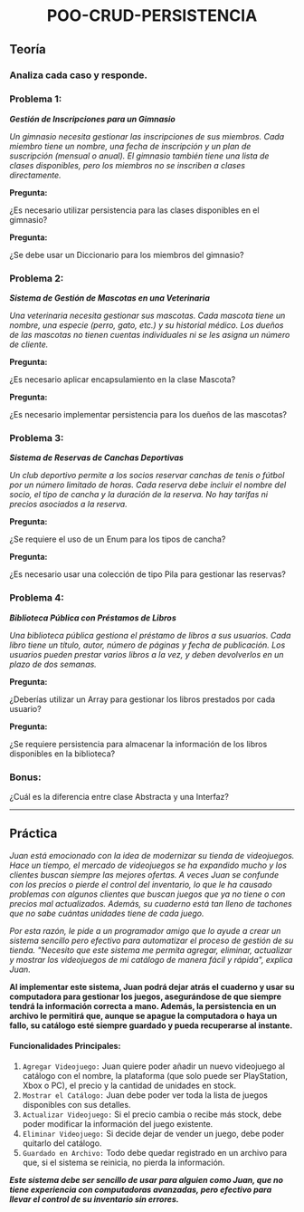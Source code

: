 <h1 align="center">POO-CRUD-PERSISTENCIA</h1>

## Teoría

### Analiza cada caso y responde.

<h3>Problema 1:</h3>

**_Gestión de Inscripciones para un Gimnasio_**

_Un gimnasio necesita gestionar las inscripciones de sus miembros. Cada miembro tiene un nombre, una fecha de inscripción y un plan de suscripción (mensual o anual). El gimnasio también tiene una lista de clases disponibles, pero los miembros no se inscriben a clases directamente._

**Pregunta:**

¿Es necesario utilizar persistencia para las clases disponibles en el gimnasio?

**Pregunta:**

¿Se debe usar un Diccionario para los miembros del gimnasio?

<h3>Problema 2:</h3>

**_Sistema de Gestión de Mascotas en una Veterinaria_**

_Una veterinaria necesita gestionar sus mascotas. Cada mascota tiene un nombre, una especie (perro, gato, etc.) y su historial médico. Los dueños de las mascotas no tienen cuentas individuales ni se les asigna un número de cliente._

**Pregunta:**

¿Es necesario aplicar encapsulamiento en la clase Mascota?

**Pregunta:**

¿Es necesario implementar persistencia para los dueños de las mascotas?

<h3>Problema 3:</h3>

**_Sistema de Reservas de Canchas Deportivas_**

_Un club deportivo permite a los socios reservar canchas de tenis o fútbol por un número limitado de horas. Cada reserva debe incluir el nombre del socio, el tipo de cancha y la duración de la reserva. No hay tarifas ni precios asociados a la reserva._

**Pregunta:**

¿Se requiere el uso de un Enum para los tipos de cancha?

**Pregunta:**

¿Es necesario usar una colección de tipo Pila para gestionar las reservas?

<h3>Problema 4:</h3>

**_Biblioteca Pública con Préstamos de Libros_**

_Una biblioteca pública gestiona el préstamo de libros a sus usuarios. Cada libro tiene un título, autor, número de páginas y fecha de publicación. Los usuarios pueden prestar varios libros a la vez, y deben devolverlos en un plazo de dos semanas._

**Pregunta:**

¿Deberías utilizar un Array para gestionar los libros prestados por cada usuario?

**Pregunta:**

¿Se requiere persistencia para almacenar la información de los libros disponibles en la biblioteca?

### Bonus:

¿Cuál es la diferencia entre clase Abstracta y una Interfaz?

---

## Práctica

_Juan está emocionado con la idea de modernizar su tienda de videojuegos. Hace un tiempo, el mercado de videojuegos se ha expandido mucho y los clientes buscan siempre las mejores ofertas. A veces Juan se confunde con los precios o pierde el control del inventario, lo que le ha causado problemas con algunos clientes que buscan juegos que ya no tiene o con precios mal actualizados. Además, su cuaderno está tan lleno de tachones que no sabe cuántas unidades tiene de cada juego._

_Por esta razón, le pide a un programador amigo que lo ayude a crear un sistema sencillo pero efectivo para automatizar el proceso de gestión de su tienda. "Necesito que este sistema me permita agregar, eliminar, actualizar y mostrar los videojuegos de mi catálogo de manera fácil y rápida", explica Juan._

**Al implementar este sistema, Juan podrá dejar atrás el cuaderno y usar su computadora para gestionar los juegos, asegurándose de que siempre tendrá la información correcta a mano. Además, la persistencia en un archivo le permitirá que, aunque se apague la computadora o haya un fallo, su catálogo esté siempre guardado y pueda recuperarse al instante.**

#### Funcionalidades Principales:

1. `Agregar Videojuego:` Juan quiere poder añadir un nuevo videojuego al catálogo con el nombre, la plataforma (que solo puede ser PlayStation, Xbox o PC), el precio y la cantidad de unidades en stock.
2. `Mostrar el Catálogo:` Juan debe poder ver toda la lista de juegos disponibles con sus detalles.
3. `Actualizar Videojuego:` Si el precio cambia o recibe más stock, debe poder modificar la información del juego existente.
4. `Eliminar Videojuego:` Si decide dejar de vender un juego, debe poder quitarlo del catálogo.
5. `Guardado en Archivo:` Todo debe quedar registrado en un archivo para que, si el sistema se reinicia, no pierda la información.

**_Este sistema debe ser sencillo de usar para alguien como Juan, que no tiene experiencia con computadoras avanzadas, pero efectivo para llevar el control de su inventario sin errores._**
